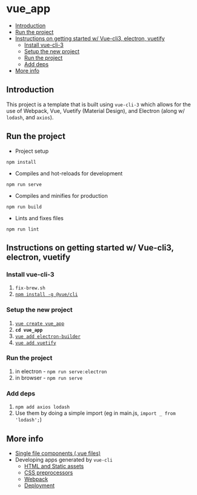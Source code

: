 # vue_app

<!-- START doctoc generated TOC please keep comment here to allow auto update -->
<!-- DON'T EDIT THIS SECTION, INSTEAD RE-RUN doctoc TO UPDATE -->


- [Introduction](#introduction)
- [Run the project](#run-the-project)
- [Instructions on getting started w/ Vue-cli3, electron, vuetify](#instructions-on-getting-started-w-vue-cli3-electron-vuetify)
  - [Install vue-cli-3](#install-vue-cli-3)
  - [Setup the new project](#setup-the-new-project)
  - [Run the project](#run-the-project-1)
  - [Add deps](#add-deps)
- [More info](#more-info)

<!-- END doctoc generated TOC please keep comment here to allow auto update -->

## Introduction

This project is a template that is built using `vue-cli-3` which allows for the
use of Webpack, Vue, Vuetify (Material Design), and Electron (along w/ `lodash`,
and `axios`).

## Run the project

-  Project setup
```
npm install
```

- Compiles and hot-reloads for development
```
npm run serve
```

- Compiles and minifies for production
```
npm run build
```

- Lints and fixes files
```
npm run lint
```

## Instructions on getting started w/ Vue-cli3, electron, vuetify

### Install vue-cli-3
1. `fix-brew.sh`
1. [`npm install -g @vue/cli`](https://cli.vuejs.org/guide/installation.html)

### Setup the new project
1. [`vue create vue_app`](https://lobotuerto.com/blog/quickstart-guide-for-a-new-vuejs-project/)
1. **`cd vue_app`**
1. [`vue add electron-builder`](https://nklayman.github.io/vue-cli-plugin-electron-builder/)
1. [`vue add vuetify`](https://github.com/vuetifyjs/vue-cli-plugin-vuetify)

### Run the project
1. in electron - `npm run serve:electron`
1. in browser - `npm run serve`

### Add deps
1. `npm add axios lodash`
1. Use them by doing a simple import (eg in main.js, `import _ from 'lodash';`)

## More info 
- [Single file components (.vue files)](http://tinyurl.com/h8c9bbj)
- Developing apps generated by `vue-cli`
    - [HTML and Static assets](https://cli.vuejs.org/guide/html-and-static-assets.html)
    - [CSS preprocessors](https://cli.vuejs.org/guide/css.html)
    - [Webpack](https://cli.vuejs.org/guide/webpack.html)
    - [Deployment](https://cli.vuejs.org/guide/deployment.html#general-guidelines)